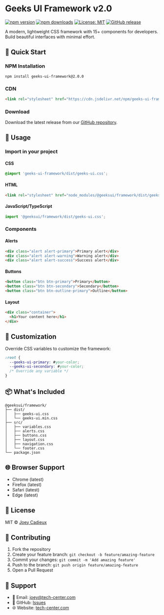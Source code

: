 # Geeks UI Framework v2.0

[![npm version](https://img.shields.io/npm/v/geeks-ui-framework.svg)](https://www.npmjs.com/package/geeks-ui-framework)
[![npm downloads](https://img.shields.io/npm/dm/geeks-ui-framework.svg)](https://www.npmjs.com/package/geeks-ui-framework)
[![License: MIT](https://img.shields.io/badge/License-MIT-blue.svg)](https://opensource.org/licenses/MIT)
[![GitHub release](https://img.shields.io/github/release/Geeks-UI-Css-Framework/Geeks_UI.svg)](https://github.com/Geeks-UI-Css-Framework/Geeks_UI/releases)

A modern, lightweight CSS framework with 15+ components for developers. Build beautiful interfaces with minimal effort.

## 🚀 Quick Start

### NPM Installation
```bash
npm install geeks-ui-framework@2.0.0
```

### CDN
```html
<link rel="stylesheet" href="https://cdn.jsdelivr.net/npm/geeks-ui-framework@2.0.0/dist/geeks-ui.min.css">
```

### Download
Download the latest release from our [GitHub repository](https://github.com/Geeks-UI-Css-Framework/Geeks_UI/releases).

## 📖 Usage

### Import in your project

#### CSS
```css
@import 'geeks-ui-framework/dist/geeks-ui.css';
```

#### HTML
```html
<link rel="stylesheet" href="node_modules/@geeksui/framework/dist/geeks-ui.min.css">
```

#### JavaScript/TypeScript
```js
import '@geeksui/framework/dist/geeks-ui.css';
```

### Components

#### Alerts
```html
<div class="alert alert-primary">Primary alert</div>
<div class="alert alert-warning">Warning alert</div>
<div class="alert alert-success">Success alert</div>
```

#### Buttons
```html
<button class="btn btn-primary">Primary</button>
<button class="btn btn-secondary">Secondary</button>
<button class="btn btn-outline-primary">Outline</button>
```

#### Layout
```html
<div class="container">
  <h1>Your content here</h1>
</div>
```

## 🎨 Customization

Override CSS variables to customize the framework:

```css
:root {
  --geeks-ui-primary: #your-color;
  --geeks-ui-secondary: #your-color;
  /* Override any variable */
}
```

## 📦 What's Included

```
@geeksui/framework/
├── dist/
│   ├── geeks-ui.css
│   └── geeks-ui.min.css
├── src/
│   ├── variables.css
│   ├── alerts.css
│   ├── buttons.css
│   ├── layout.css
│   ├── navigation.css
│   └── footer.css
└── package.json
```

## 🌐 Browser Support

- Chrome (latest)
- Firefox (latest)
- Safari (latest)
- Edge (latest)

## 📄 License

MIT © [Joey Cadieux](https://tech-center.com)

## 🤝 Contributing

1. Fork the repository
2. Create your feature branch: `git checkout -b feature/amazing-feature`
3. Commit your changes: `git commit -m 'Add amazing feature'`
4. Push to the branch: `git push origin feature/amazing-feature`
5. Open a Pull Request

## 📧 Support

- 📧 Email: joey@tech-center.com
- 🐙 GitHub: [Issues](https://github.com/Geeks-UI-Css-Framework/issues)
- 🌐 Website: [tech-center.com](https://tech-center.com)
